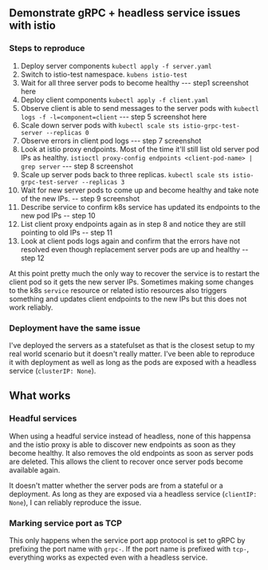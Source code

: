 ## Demonstrate gRPC + headless service issues with istio


### Steps to reproduce

1. Deploy server components `kubectl apply -f server.yaml`
2. Switch to istio-test namespace. `kubens istio-test`
3. Wait for all three server pods to become healthy
    --- step1 screenshot here
4. Deploy client components `kubectl apply -f client.yaml`
5. Observe client is able to send messages to the server pods with `kubectl logs -f -l=component=client`
    --- step 5 screenshot here
6. Scale down server pods with `kubectl scale sts istio-grpc-test-server --replicas 0`
7. Observe errors in client pod logs
  --- step 7 screenshot
8. Look at istio proxy endpoints. Most of the time it'll still list old server pod IPs as healthy. `istioctl proxy-config endpoints <client-pod-name> | grep server`
   --- step 8 screenshot
8. Scale up server pods back to three replicas.  `kubectl scale sts istio-grpc-test-server --replicas 3`
9. Wait for new server pods to come up and become healthy and take note of the new IPs.
  -- step 9 screenshot
10. Describe service to confirm k8s service has updated its endpoints to the new pod IPs
 -- step 10
10. List client proxy endpoints again as in step 8 and notice they are still pointing to old IPs
 -- step 11
11. Look at client pods logs again and confirm that the errors have not resolved even though replacement server pods are up and healthy
 -- step 12

 At this point pretty much the only way to recover the service is to restart the client pod so it gets the new server IPs. Sometimes making some changes to the k8s `service` resource or related istio resources also triggers something and updates client endpoints to the new IPs but this does not work reliably.
 

 ### Deployment have the same issue
 
 I've deployed the servers as a statefulset as that is the closest setup to my real world scenario but it doesn't really matter. I've been able to reproduce it with deployment as well as long as the pods are exposed with a headless service (`clusterIP: None`). 
 

## What works

### Headful services
 
 When using a headful service instead of headless, none of this happensa and the istio proxy is able to discover new endpoints as soon as they become healthy. It also removes the old endpoints as soon as server pods are deleted. This allows the client to recover once server pods become available again. 
 
 It doesn't matter whether the server pods are from a stateful or a deployment. As long as they are exposed via a headless service (`clientIP: None`), I can reliably reproduce the issue. 


### Marking service port as TCP

This only happens when the service port app protocol is set to gRPC by prefixing the port name with `grpc-`. If the port name is prefixed with `tcp-`, everything works as expected even with a headless service.
